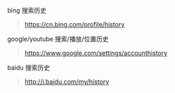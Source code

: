 bing 搜索历史
> <https://cn.bing.com/profile/history>

google/youtube 搜索/播放/位置历史
> <https://www.google.com/settings/accounthistory>

baidu 搜索历史
> <http://i.baidu.com/my/history>